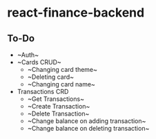 # react-finance-backend

## To-Do
- ~Auth~
- ~Cards CRUD~
  - ~Changing card theme~
  - ~Deleting card~
  - ~Changing card name~
- Transactions CRD
  - ~Get Transactions~
  - ~Create Transaction~
  - ~Delete Transaction~
  - ~Change balance on adding transaction~
  - ~Change balance on deleting transaction~